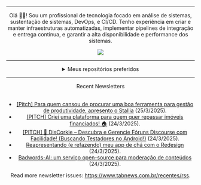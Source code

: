 <div align="center">
<hr>
<p>Olá 👋🏾! Sou um profissional de tecnologia focado em análise de sistemas, sustentação de sistemas, DevOps, e CI/CD. Tenho experiência em criar e manter infraestruturas automatizadas, implementar pipelines de integração e entrega contínua, e garantir a alta disponibilidade e performance dos sistemas.</p>
  <img src="https://media.giphy.com/media/yAGIvCiwPJn5C/giphy.gif">
<hr>
  <details>
  <summary>Meus repositórios preferidos</summary>
  <br />
  Alguns dos meus melhores repositórios:
  <br />
<br />
  <ul><li><a href=https://github.com/KubeNerd/aluratube target="_blank" rel="noopener noreferrer">KubeNerd/aluratube</a> (<b>0</b> ✨ and <b>0</b> 🍴): Aluratube - Desenvolvido durante a imersão React da Alura no final de 2022</li><li><a href=https://github.com/KubeNerd/nlw-ia target="_blank" rel="noopener noreferrer">KubeNerd/nlw-ia</a> (<b>0</b> ✨ and <b>0</b> 🍴): Projeto desenvolvido durante a NLW IA - Usando a API da OPENAI</li><li><a href=https://github.com/KubeNerd/nlw-journey-ia target="_blank" rel="noopener noreferrer">KubeNerd/nlw-journey-ia</a> (<b>0</b> ✨ and <b>0</b> 🍴): NLW IA - Agent de viagens usando python + langchain + GPT</li>
<li>More coming soon :).</li>
</ul>
  </details>
  <hr/>
    <summary>Recent Newsletters</summary>
  <br />
  <ul>
    <li><a href=https://www.tabnews.com.br/washington/pitch-para-quem-cansou-de-procurar-uma-boa-ferramenta-para-gestao-de-produtividade-apresento-o-stallia target="_blank" rel="noopener noreferrer">[Pitch] Para quem cansou de procurar uma boa ferramenta para gestão de produtividade, apresento o Stallia</a> (25/3/2025).</li><li><a href=https://www.tabnews.com.br/pedrofc/pitch-criei-uma-plataforma-para-quem-quer-repassar-imoveis-financiados target="_blank" rel="noopener noreferrer">[PITCH] Criei uma plataforma para quem quer repassar imóveis financiados! 🏠</a> (24/3/2025).</li><li><a href=https://www.tabnews.com.br/messiasjunior/pitch-discorkie-descubra-e-gerencie-foruns-discourse-com-facilidade-buscando-testadores-no-android target="_blank" rel="noopener noreferrer">[PITCH] 🚀 DisCorkie – Descubra e Gerencie Fóruns Discourse com Facilidade! (Buscando Testadores no Android!)</a> (24/3/2025).</li><li><a href=https://www.tabnews.com.br/Aatrox/reapresentando-e-refazendo-meu-app-de-cha-com-o-redesign target="_blank" rel="noopener noreferrer">Reapresentando (e refazendo) meu app de chá com o Redesign</a> (24/3/2025).</li><li><a href=https://www.tabnews.com.br/yuriassuncx/badwords-ai-um-servico-open-source-para-moderacao-de-conteudos target="_blank" rel="noopener noreferrer">Badwords-AI: um serviço open-source para moderação de conteúdos</a> (24/3/2025).</li>
  </ul>
<p>Read more newsletter issues: <a href="https://www.tabnews.com.br/recentes/rss">https://www.tabnews.com.br/recentes/rss</a>.</p>
  </details>
